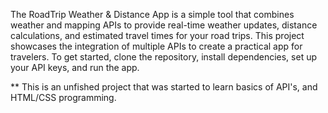 The RoadTrip Weather & Distance App is a simple tool that combines weather and mapping APIs to provide real-time weather updates, distance calculations, and estimated travel times for your road trips. 
This project showcases the integration of multiple APIs to create a practical app for travelers. To get started, clone the repository, install dependencies, set up your API keys, and run the app.

** This is an unfished project that was started to learn basics of API's, and HTML/CSS programming.
